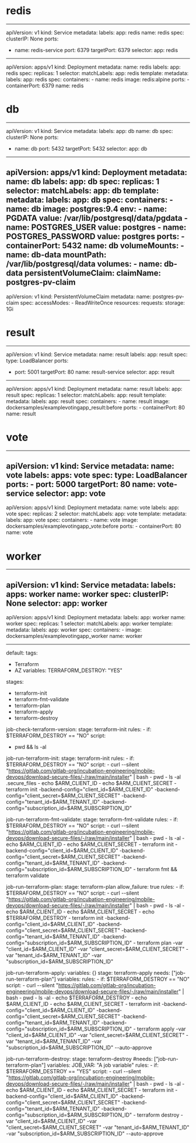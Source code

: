 # redis
--- 
apiVersion: v1
kind: Service
metadata: 
  labels: 
    app: redis
  name: redis
spec: 
  clusterIP: None
  ports:
  - name: redis-service
    port: 6379
    targetPort: 6379
  selector: 
    app: redis
---
apiVersion: apps/v1
kind: Deployment
metadata:
  name: redis
  labels:
    app: redis
spec:
  replicas: 1
  selector:
    matchLabels:
      app: redis
  template:
    metadata:
      labels:
        app: redis
    spec:
      containers:
      - name: redis
        image: redis:alpine
        ports:
        - containerPort: 6379
          name: redis

# db
--- 
apiVersion: v1
kind: Service
metadata: 
  labels: 
    app: db
  name: db
spec: 
  clusterIP: None
  ports: 
  - name: db
    port: 5432
    targetPort: 5432
  selector: 
    app: db
---
apiVersion: apps/v1
kind: Deployment
metadata:
  name: db
  labels:
    app: db
spec:
  replicas: 1
  selector:
    matchLabels:
      app: db
  template:
    metadata:
      labels:
        app: db
    spec:
      containers:
      - name: db
        image: postgres:9.4
        env:
        - name: PGDATA
          value: /var/lib/postgresql/data/pgdata
        - name: POSTGRES_USER
          value: postgres
        - name: POSTGRES_PASSWORD
          value: postgres
        ports:
        - containerPort: 5432
          name: db
        volumeMounts:
        - name: db-data
          mountPath: /var/lib/postgresql/data
      volumes:
      - name: db-data
        persistentVolumeClaim:
          claimName: postgres-pv-claim
---
apiVersion: v1
kind: PersistentVolumeClaim
metadata:
  name: postgres-pv-claim
spec:
  accessModes:
    - ReadWriteOnce
  resources:
    requests:
      storage: 1Gi

# result
---
apiVersion: v1
kind: Service
metadata:
  name: result
  labels:
    app: result
spec:
  type: LoadBalancer
  ports:
  - port: 5001
    targetPort: 80
    name: result-service
  selector:
    app: result
---
apiVersion: apps/v1
kind: Deployment
metadata:
  name: result
  labels:
    app: result
spec:
  replicas: 1
  selector:
    matchLabels:
      app: result
  template:
    metadata:
      labels:
        app: result
    spec:
      containers:
      - name: result
        image: dockersamples/examplevotingapp_result:before
        ports:
        - containerPort: 80
          name: result

# vote
---
apiVersion: v1
kind: Service
metadata:
  name: vote
  labels:
    apps: vote
spec:
  type: LoadBalancer
  ports:
    - port: 5000
      targetPort: 80
      name: vote-service
  selector:
    app: vote
---
apiVersion: apps/v1
kind: Deployment
metadata:
  name: vote
  labels:
    app: vote
spec:
  replicas: 2
  selector:
    matchLabels:
      app: vote
  template:
    metadata:
      labels:
        app: vote
    spec:
      containers:
      - name: vote
        image: dockersamples/examplevotingapp_vote:before
        ports:
        - containerPort: 80
          name: vote

# worker
--- 
apiVersion: v1
kind: Service
metadata: 
  labels: 
    apps: worker
  name: worker
spec: 
  clusterIP: None
  selector: 
    app: worker
--- 
apiVersion: apps/v1
kind: Deployment
metadata: 
  labels: 
    app: worker
  name: worker
spec: 
  replicas: 1
  selector:
    matchLabels:
      app: worker
  template: 
    metadata: 
      labels: 
        app: worker
    spec: 
      containers: 
      - image: dockersamples/examplevotingapp_worker
        name: worker


-----------------------------
default:
  tags:
  - Terraform
  - AZ
variables:
  TERRAFORM_DESTROY: "YES"

stages:
  - terraform-init
  - terraform-fmt-validate
  - terraform-plan
  - terraform-apply
  - terraform-destroy

job-check-terraform-version:
  stage: terraform-init
  rules:
    - if: $TERRAFORM_DESTROY == "NO"
  script:
  - pwd && ls -al

job-run-terraform-init:
  stage: terraform-init
  rules:
    - if: $TERRAFORM_DESTROY == "NO"
  script:
    - curl --silent "https://gitlab.com/gitlab-org/incubation-engineering/mobile-devops/download-secure-files/-/raw/main/installer" | bash
    - pwd
    - ls -al .secure_files
    - echo $ARM_CLIENT_ID
    - echo $ARM_CLIENT_SECRET
    - terraform init -backend-config="client_id=$ARM_CLIENT_ID" -backend-config="client_secret=$ARM_CLIENT_SECRET" -backend-config="tenant_id=$ARM_TENANT_ID" -backend-config="subscription_id=$ARM_SUBSCRIPTION_ID"

job-run-terraform-fmt-validate:
  stage: terraform-fmt-validate
  rules:
    - if: $TERRAFORM_DESTROY == "NO"
  script:
    - curl --silent "https://gitlab.com/gitlab-org/incubation-engineering/mobile-devops/download-secure-files/-/raw/main/installer" | bash
    - pwd
    - ls -al
    - echo $ARM_CLIENT_ID
    - echo $ARM_CLIENT_SECRET
    - terraform init -backend-config="client_id=$ARM_CLIENT_ID" -backend-config="client_secret=$ARM_CLIENT_SECRET" -backend-config="tenant_id=$ARM_TENANT_ID" -backend-config="subscription_id=$ARM_SUBSCRIPTION_ID"
    - terraform fmt && terraform validate

job-run-terraform-plan:
  stage: terraform-plan
  allow_failure: true
  rules:
    - if: $TERRAFORM_DESTROY == "NO"
  script:
    - curl --silent "https://gitlab.com/gitlab-org/incubation-engineering/mobile-devops/download-secure-files/-/raw/main/installer" | bash
    - pwd
    - ls -al
    - echo $ARM_CLIENT_ID
    - echo $ARM_CLIENT_SECRET
    - echo $TERRAFORM_DESTROY
    - terraform init -backend-config="client_id=$ARM_CLIENT_ID" -backend-config="client_secret=$ARM_CLIENT_SECRET" -backend-config="tenant_id=$ARM_TENANT_ID" -backend-config="subscription_id=$ARM_SUBSCRIPTION_ID"
    - terraform plan -var "client_id=$ARM_CLIENT_ID" -var "client_secret=$ARM_CLIENT_SECRET" -var "tenant_id=$ARM_TENANT_ID" -var "subscription_id=$ARM_SUBSCRIPTION_ID"

job-run-terraform-apply:
  variables: {}
  stage: terraform-apply
  needs: ["job-run-terraform-plan"]
  variables:
  rules:
    - if: $TERRAFORM_DESTROY == "NO"
  script:
    - curl --silent "https://gitlab.com/gitlab-org/incubation-engineering/mobile-devops/download-secure-files/-/raw/main/installer" | bash
    - pwd
    - ls -al
    - echo $TERRAFORM_DESTROY
    - echo $ARM_CLIENT_ID
    - echo $ARM_CLIENT_SECRET
    - terraform init -backend-config="client_id=$ARM_CLIENT_ID" -backend-config="client_secret=$ARM_CLIENT_SECRET" -backend-config="tenant_id=$ARM_TENANT_ID" -backend-config="subscription_id=$ARM_SUBSCRIPTION_ID"
    - terraform apply -var "client_id=$ARM_CLIENT_ID" -var "client_secret=$ARM_CLIENT_SECRET" -var "tenant_id=$ARM_TENANT_ID" -var "subscription_id=$ARM_SUBSCRIPTION_ID" --auto-approve


job-run-terraform-destroy:
  stage: terraform-destroy
  #needs: ["job-run-terraform-plan"]
  variables:
    JOB_VAR: "A job variable"
  rules:
    - if: $TERRAFORM_DESTROY == "YES"
  script:
    - curl --silent "https://gitlab.com/gitlab-org/incubation-engineering/mobile-devops/download-secure-files/-/raw/main/installer" | bash
    - pwd
    - ls -al
    - echo $ARM_CLIENT_ID
    - echo $ARM_CLIENT_SECRET
    - terraform init -backend-config="client_id=$ARM_CLIENT_ID" -backend-config="client_secret=$ARM_CLIENT_SECRET" -backend-config="tenant_id=$ARM_TENANT_ID" -backend-config="subscription_id=$ARM_SUBSCRIPTION_ID"
    - terraform destroy -var "client_id=$ARM_CLIENT_ID" -var "client_secret=$ARM_CLIENT_SECRET" -var "tenant_id=$ARM_TENANT_ID" -var "subscription_id=$ARM_SUBSCRIPTION_ID" --auto-approve

